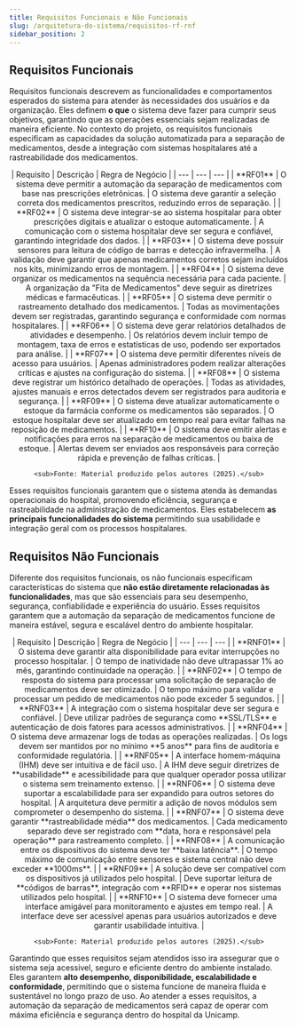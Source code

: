 ```yaml
---
title: Requisitos Funcionais e Não Funcionais
slug: /arquitetura-do-sistema/requisitos-rf-rnf
sidebar_position: 2
---
```



## Requisitos Funcionais

Requisitos funcionais descrevem as funcionalidades e comportamentos esperados do sistema para atender às necessidades dos usuários e da organização. Eles definem **o que** o sistema deve fazer para cumprir seus objetivos, garantindo que as operações essenciais sejam realizadas de maneira eficiente. No contexto do projeto, os requisitos funcionais especificam as capacidades da solução automatizada para a separação de medicamentos, desde a integração com sistemas hospitalares até a rastreabilidade dos medicamentos.

<div align="center">
    | Requisito | Descrição | Regra de Negócio |
    | --- | --- | --- |
    | **RF01** | O sistema deve permitir a automação da separação de medicamentos com base nas prescrições eletrônicas. | O sistema deve garantir a seleção correta dos medicamentos prescritos, reduzindo erros de separação. |
    | **RF02** | O sistema deve integrar-se ao sistema hospitalar para obter prescrições digitais e atualizar o estoque automaticamente. | A comunicação com o sistema hospitalar deve ser segura e confiável, garantindo integridade dos dados. |
    | **RF03** | O sistema deve possuir sensores para leitura de código de barras e detecção infravermelha. | A validação deve garantir que apenas medicamentos corretos sejam incluídos nos kits, minimizando erros de montagem. |
    | **RF04** | O sistema deve organizar os medicamentos na sequência necessária para cada paciente. | A organização da "Fita de Medicamentos" deve seguir as diretrizes médicas e farmacêuticas. |
    | **RF05** | O sistema deve permitir o rastreamento detalhado dos medicamentos. | Todas as movimentações devem ser registradas, garantindo segurança e conformidade com normas hospitalares. |
    | **RF06** | O sistema deve gerar relatórios detalhados de atividades e desempenho. | Os relatórios devem incluir tempo de montagem, taxa de erros e estatísticas de uso, podendo ser exportados para análise. |
    | **RF07** | O sistema deve permitir diferentes níveis de acesso para usuários. | Apenas administradores podem realizar alterações críticas e ajustes na configuração do sistema. |
    | **RF08** | O sistema deve registrar um histórico detalhado de operações. | Todas as atividades, ajustes manuais e erros detectados devem ser registrados para auditoria e segurança. |
    | **RF09** | O sistema deve atualizar automaticamente o estoque da farmácia conforme os medicamentos são separados. | O estoque hospitalar deve ser atualizado em tempo real para evitar falhas na reposição de medicamentos. |
    | **RF10** | O sistema deve emitir alertas e notificações para erros na separação de medicamentos ou baixa de estoque. | Alertas devem ser enviados aos responsáveis para correção rápida e prevenção de falhas críticas. |

    <sub>Fonte: Material produzido pelos autores (2025).</sub>
</div>

Esses requisitos funcionais garantem que o sistema atenda às demandas operacionais do hospital, promovendo eficiência, segurança e rastreabilidade na administração de medicamentos. Eles estabelecem **as principais funcionalidades do sistema** permitindo sua usabilidade e integração geral com os processos hospitalares.

## Requisitos Não Funcionais

Diferente dos requisitos funcionais, os não funcionais especificam características do sistema que **não estão diretamente relacionadas às funcionalidades**, mas que são essenciais para seu desempenho, segurança, confiabilidade e experiência do usuário. Esses requisitos garantem que a automação da separação de medicamentos funcione de maneira estável, segura e escalável dentro do ambiente hospitalar.

<div align="center">
    | Requisito | Descrição | Regra de Negócio |
    | --- | --- | --- |
    | **RNF01** | O sistema deve garantir alta disponibilidade para evitar interrupções no processo hospitalar. | O tempo de inatividade não deve ultrapassar 1% ao mês, garantindo continuidade na operação. |
    | **RNF02** | O tempo de resposta do sistema para processar uma solicitação de separação de medicamentos deve ser otimizado. | O tempo máximo para validar e processar um pedido de medicamentos não pode exceder 5 segundos. |
    | **RNF03** | A integração com o sistema hospitalar deve ser segura e confiável. | Deve utilizar padrões de segurança como **SSL/TLS** e autenticação de dois fatores para acessos administrativos. |
    | **RNF04** | O sistema deve armazenar logs de todas as operações realizadas. | Os logs devem ser mantidos por no mínimo **5 anos** para fins de auditoria e conformidade regulatória. |
    | **RNF05** | A interface homem-máquina (IHM) deve ser intuitiva e de fácil uso. | A IHM deve seguir diretrizes de **usabilidade** e acessibilidade para que qualquer operador possa utilizar o sistema sem treinamento extenso. |
    | **RNF06** | O sistema deve suportar a escalabilidade para ser expandido para outros setores do hospital. | A arquitetura deve permitir a adição de novos módulos sem comprometer o desempenho do sistema. |
    | **RNF07** | O sistema deve garantir **rastreabilidade média** dos medicamentos. | Cada medicamento separado deve ser registrado com **data, hora e responsável pela operação** para rastreamento completo. |
    | **RNF08** | A comunicação entre os dispositivos do sistema deve ter **baixa latência**. | O tempo máximo de comunicação entre sensores e sistema central não deve exceder **1000ms**. |
    | **RNF09** | A solução deve ser compatível com os dispositivos já utilizados pelo hospital. | Deve suportar leitura de **códigos de barras**, integração com **RFID** e operar nos sistemas utilizados pelo hospital. |
    | **RNF10** | O sistema deve fornecer uma interface amigável para monitoramento e ajustes em tempo real. | A interface deve ser acessível apenas para usuários autorizados e deve garantir usabilidade intuitiva. |

    <sub>Fonte: Material produzido pelos autores (2025).</sub>
</div>

Garantindo que esses requisitos sejam atendidos isso ira assegurar que o sistema seja acessivel, seguro e eficiente dentro do ambiente instalado. Eles garantem **alto desempenho, disponibilidade, escalabilidade e conformidade**, permitindo que o sistema funcione de maneira fluida e sustentável no longo prazo de uso. Ao atender a esses requisitos, a automação da separação de medicamentos será capaz de operar com máxima eficiência e segurança dentro do hospital da Unicamp.

